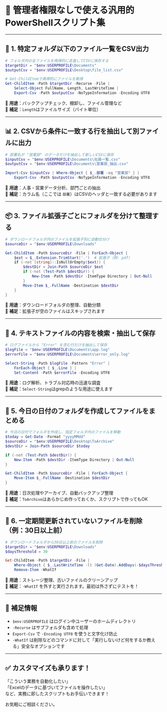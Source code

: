 # 💼 管理者権限なしで使える汎用的PowerShellスクリプト集

---

## 📁 1. 特定フォルダ以下のファイル一覧をCSV出力

```powershell
# フォルダ内の全ファイルを再帰的に走査してCSVに保存する
$targetDir = "$env:USERPROFILE\Documents"
$outputCsv = "$env:USERPROFILE\Desktop\file_list.csv"

# Get-ChildItemで再帰的にファイルを取得
Get-ChildItem -Path $targetDir -Recurse -File |
    Select-Object FullName, Length, LastWriteTime |
    Export-Csv -Path $outputCsv -NoTypeInformation -Encoding UTF8
```

📌 **用途**：バックアップチェック、棚卸し、ファイル管理など  
📝 **補足**：`Length`はファイルサイズ（バイト単位）

---

## 📊 2. CSVから条件に一致する行を抽出して別ファイルに出力

```powershell
# 部署名が "営業部" のデータだけを抽出して新しいCSVに保存
$inputCsv = "$env:USERPROFILE\Documents\社員一覧.csv"
$outputCsv = "$env:USERPROFILE\Documents\営業部_抽出.csv"

Import-Csv $inputCsv | Where-Object { $_.部署 -eq "営業部" } |
    Export-Csv -Path $outputCsv -NoTypeInformation -Encoding UTF8
```

📌 **用途**：人事・営業データ分析、部門ごとの抽出  
📝 **補足**：カラム名（ここでは `部署`）はCSVのヘッダと一致する必要があります

---

## 📦 3. ファイル拡張子ごとにフォルダを分けて整理する

```powershell
# ダウンロードフォルダ内のファイルを拡張子別に自動仕分け
$sourceDir = "$env:USERPROFILE\Downloads"

Get-ChildItem -Path $sourceDir -File | ForEach-Object {
    $ext = $_.Extension.TrimStart('.')  # 拡張子（例: pdf）
    if (-not [string]::IsNullOrEmpty($ext)) {
        $destDir = Join-Path $sourceDir $ext
        if (-not (Test-Path $destDir)) {
            New-Item -Path $destDir -ItemType Directory | Out-Null
        }
        Move-Item $_.FullName -Destination $destDir
    }
}
```

📌 **用途**：ダウンロードフォルダの整理、自動分類  
📝 **補足**：拡張子が空のファイルはスキップされます

---

## 🧾 4. テキストファイルの内容を検索・抽出して保存

```powershell
# ログファイルから "Error" を含む行だけを抽出して保存
$logFile = "$env:USERPROFILE\Documents\app.log"
$errorFile = "$env:USERPROFILE\Documents\error_only.log"

Select-String -Path $logFile -Pattern "Error" |
    ForEach-Object { $_.Line } |
    Set-Content -Path $errorFile -Encoding UTF8
```

📌 **用途**：ログ解析、トラブル対応時の迅速な調査  
📝 **補足**：`Select-String`はgrepのような用途に使えます

---

## 📅 5. 今日の日付のフォルダを作成してファイルをまとめる

```powershell
# 今日の日付でフォルダを作成し、指定フォルダ内のファイルを移動
$today = Get-Date -Format "yyyyMMdd"
$sourceDir = "$env:USERPROFILE\Desktop\ToArchive"
$destDir = Join-Path $sourceDir $today

if (-not (Test-Path $destDir)) {
    New-Item -Path $destDir -ItemType Directory | Out-Null
}

Get-ChildItem -Path $sourceDir -File | ForEach-Object {
    Move-Item $_.FullName -Destination $destDir
}
```

📌 **用途**：日次処理やアーカイブ、自動バックアップ整理  
📝 **補足**：`ToArchive`はあらかじめ作っておくか、スクリプトで作ってもOK

---

## 🧹 6. 一定期間更新されていないファイルを削除（例：30日以上前）

```powershell
# ダウンロードフォルダから30日以上前のファイルを削除
$targetDir = "$env:USERPROFILE\Downloads"
$daysThreshold = 30

Get-ChildItem -Path $targetDir -File |
    Where-Object { $_.LastWriteTime -lt (Get-Date).AddDays(-$daysThreshold) } |
    Remove-Item -WhatIf
```

📌 **用途**：ストレージ整理、古いファイルのクリーンアップ  
📝 **補足**：`-WhatIf` を外すと実行されます。最初は外さずにテストを！

---

## 🧠 補足情報

- `$env:USERPROFILE` はログイン中ユーザーのホームディレクトリ
- `-Recurse` はサブフォルダも含めて処理
- `Export-Csv` で `-Encoding UTF8` を使うと文字化け防止
- `-WhatIf` は削除などのコマンドに対して「実行しないけど何をするか教える」安全なオプションです

---

## ✅ カスタマイズも承ります！

「こういう業務を自動化したい」  
「Excelのデータに基づいてファイルを操作したい」  
など、実務に即したスクリプトもお手伝いできます！

お気軽にご相談ください。
